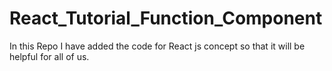 # React_Tutorial_Function_Component

In this Repo I have added the code for React js concept so that it will be helpful for all of us.
